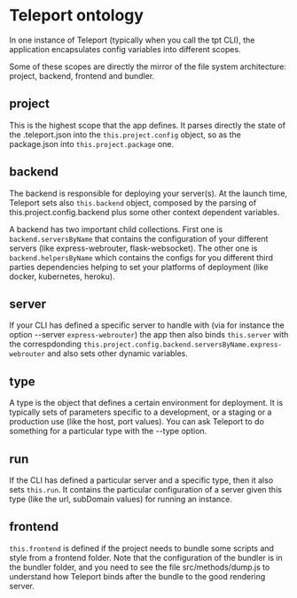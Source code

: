 # Teleport ontology
In one instance of Teleport (typically when you call the tpt CLI),
the application encapsulates config variables into different scopes.

Some of these scopes are directly the mirror of the file system architecture: project,
backend, frontend and bundler.

## project
This is the highest scope that the app defines. It parses directly
the state of the .teleport.json into the `this.project.config` object, so as the
package.json into `this.project.package` one.  

## backend
The backend is responsible for deploying your server(s).
At the launch time, Teleport sets also `this.backend` object, composed by the parsing
of this.project.config.backend plus some other context dependent variables.

A backend has two important child collections. First one is
`backend.serversByName` that contains the configuration of your
different servers (like express-webrouter, flask-websocket). The other one is
`backend.helpersByName` which contains the configs for you different third
parties dependencies helping to set your platforms of deployment
(like docker, kubernetes, heroku).

## server
If your CLI has defined a specific server to handle with
(via for instance the option --server `express-webrouter`) the app then also binds
`this.server` with the correspdonding `this.project.config.backend.serversByName.express-webrouter`
and also sets other dynamic variables.

## type
A type is the object that defines a certain environment for deployment.
It is typically sets of parameters specific to a development, or a staging or a
production use (like the host, port values). You can ask Teleport to do something
for a particular type with the --type option.

## run
If the CLI has defined a particular server and a specific type, then it also sets
`this.run`. It contains the particular configuration of a server given this type
(like the url, subDomain values) for running an instance.

## frontend
`this.frontend` is defined if the project needs to bundle some scripts and style
from a frontend folder. Note that the configuration of the bundler is in the
bundler folder, and you need to see the file src/methods/dump.js to understand how
Teleport binds after the bundle to the good rendering server.

